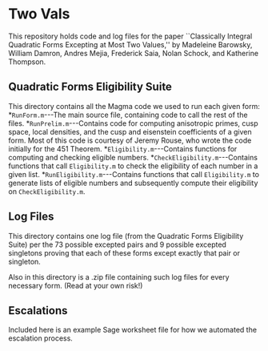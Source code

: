 # Two Vals
This repository holds code and log files for the paper ``Classically Integral Quadratic Forms Excepting at Most Two Values,'' by Madeleine Barowsky, William Damron, Andres Mejia, Frederick Saia, Nolan Schock, and Katherine Thompson.

## Quadratic Forms Eligibility Suite
This directory contains all the Magma code we used to run each given form:
*`RunForm.m`---The main source file, containing code to call the rest of the files.
*`RunPrelim.m`---Contains code for computing anisotropic primes, cusp space, local densities, and the cusp and eisenstein coefficients of a given form. Most of this code is courtesy of Jeremy Rouse, who wrote the code initially for the 451 Theorem.
*`Eligibility.m`---Contains functions for computing and checking eligible numbers.
*`CheckEligibility.m`---Contains functions that call `Eligibility.m` to check the eligibility of each number in a given list.
*`RunEligibility.m`---Contains functions that call `Eligibility.m` to generate lists of eligible numbers and subsequently compute their eligibility on `CheckEligibility.m`.


## Log Files
This directory contains one log file (from the Quadratic Forms Eligibility Suite) per the 73 possible excepted pairs and 9 possible excepted singletons proving that each of these forms except exactly that pair or singleton.

Also in this directory is a .zip file containing such log files for every necessary form. (Read at your own risk!)

## Escalations
Included here is an example Sage worksheet file for how we automated the escalation process.
